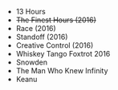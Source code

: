 * 13 Hours
* <s> The Finest Hours (2016)</s>
* Race (2016)
* Standoff (2016)
* Creative Control (2016)
* Whiskey Tango Foxtrot 2016
* Snowden
* The Man Who Knew Infinity
* Keanu

